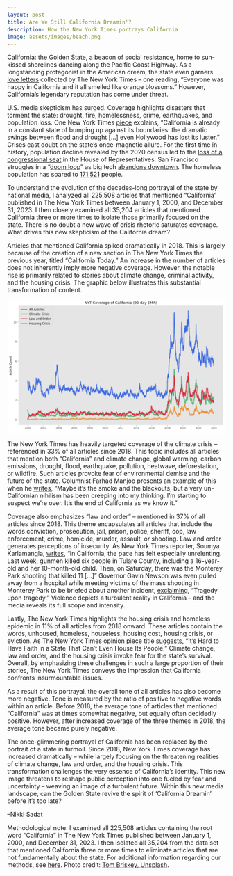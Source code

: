 ```yaml
---
layout: post
title: Are We Still California Dreamin'?
description: How the New York Times portrays California
image: assets/images/beach.png
---
```



California: the Golden State, a beacon of social resistance, home to sun-kissed shorelines dancing along the Pacific Coast Highway. As a longstanding protagonist in the American dream, the state even garners <a href="https://www.nytimes.com/2023/09/15/us/california-love-letters.html"><u>love letters</u></a> collected by The New York Times – one reading, “Everyone was happy in California and it all smelled like orange blossoms.” However, California’s legendary reputation has come under threat.

U.S. media skepticism has surged. Coverage highlights disasters that torment the state: drought, fire, homelessness, crime, earthquakes, and population loss. One New York Times <a href="https://www.nytimes.com/2023/08/27/us/california-population-decline-housing-crisis.html"><u>piece</u></a> explains, “California is already in a constant state of bumping up against its boundaries: the dramatic swings between flood and drought [...] even Hollywood has lost its luster.” Crises cast doubt on the state’s once-magnetic allure. For the first time in history, population decline revealed by the 2020 census led to the <a href="https://calmatters.org/politics/2021/04/california-congress-census/"><u>loss of a congressional seat</u></a> in the House of Representatives. San Francisco struggles in a “<a href="https://www.nytimes.com/2023/11/29/us/san-francisco-doom-loop.html"><u>doom loop</u></a>” as big tech <a href="https://www.nbcbayarea.com/investigations/downtown-san-francisco-empty-office-space/3327505/"><u>abandons downtown</u></a>. The homeless population has soared to <a href="https://worldpopulationreview.com/state-rankings/homeless-population-by-state"><u>171,521</u></a> people.

To understand the evolution of the decades-long portrayal of the state by national media, I analyzed all 225,508 articles that mentioned “California” published in The New York Times between January 1, 2000, and December 31, 2023. I then closely examined all 35,204 articles that mentioned California three or more times to isolate those primarily focused on the state. There is no doubt a new wave of crisis rhetoric saturates coverage. What drives this new skepticism of the California dream?

Articles that mentioned California spiked dramatically in 2018. This is largely because of the creation of a new section in The New York Times the previous year, titled “California Today.” An increase in the number of articles does not inherently imply more negative coverage. However, the notable rise is primarily related to stories about climate change, criminal activity, and the housing crisis. The graphic below illustrates this substantial transformation of content.


<p class="aligncenter">
 <img src="/assets/images/california2.png" alt="" class="graph-image">
 </p>
 <style>
.aligncenter {
    text-align: center;
}
</style>

The New York Times has heavily targeted coverage of the climate crisis – referenced in 33% of all articles since 2018. This topic includes all articles that mention both “California” and climate change, global warming, carbon emissions, drought, flood, earthquake, pollution, heatwave, deforestation, or wildfire. Such articles provoke fear of environmental demise and the future of the state. Columnist Farhad Manjoo presents an example of this when he <a href="https://www.nytimes.com/2019/10/30/opinion/sunday/california-fires.html"><u>writes</u></a>, “Maybe it’s the smoke and the blackouts, but a very un-Californian nihilism has been creeping into my thinking. I’m starting to suspect we’re over. It’s the end of California as we know it.”

Coverage also emphasizes “law and order” – mentioned in 37% of all articles since 2018. This theme encapsulates all articles that include the words conviction, prosecution, jail, prison, police, sheriff, cop, law enforcement, crime, homicide, murder, assault, or shooting. Law and order generates perceptions of insecurity. As New York Times reporter, Soumya Karlamangla, <a href="https://www.nytimes.com/2023/01/24/us/california-mass-shootings.html"><u>writes</u></a>, “In California, the pace has felt especially unrelenting. Last week, gunmen killed six people in Tulare County, including a 16-year-old and her 10-month-old child. Then, on Saturday, there was the Monterey Park shooting that killed 11 [...]” Governor Gavin Newson was even pulled away from a hospital while meeting victims of the mass shooting in Monterey Park to be briefed about another incident, <a href="https://www.nytimes.com/2023/01/24/us/california-mass-shootings.html"><u>exclaiming</u></a>, “Tragedy upon tragedy.” Violence depicts a turbulent reality in California – and the media reveals its full scope and intensity.

Lastly, The New York Times highlights the housing crisis and homeless epidemic in 11% of all articles from 2018 onward. These articles contain the words, unhoused, homeless, houseless, housing cost, housing crisis, or eviction. As The New York Times opinion piece title <a href="https://www.nytimes.com/2021/07/26/opinion/homelessness-california.html"><u>suggests</u></a>, “It’s Hard to Have Faith in a State That Can’t Even House Its People.” Climate change, law and order, and the housing crisis invoke fear for the state’s survival. Overall, by emphasizing these challenges in such a large proportion of their stories, The New York Times conveys the impression that California confronts insurmountable issues.

As a result of this portrayal, the overall tone of all articles has also become more negative. Tone is measured by the ratio of positive to negative words within an article. Before 2018, the average tone of articles that mentioned “California” was at times somewhat negative, but equally often decidedly positive. However, after increased coverage of the three themes in 2018, the average tone became purely negative.

The once-glimmering portrayal of California has been replaced by the portrait of a state in turmoil. Since 2018, New York Times coverage has increased dramatically – while largely focusing on the threatening realities of climate change, law and order, and the housing crisis. This transformation challenges the very essence of California’s identity. This new image threatens to reshape public perception into one fueled by fear and uncertainty – weaving an image of a turbulent future. Within this new media landscape, can the Golden State revive the spirit of ‘California Dreamin’ before it’s too late?

–Nikki Sadat

Methodological note: I examined all 225,508 articles containing the root word “California” in The New York Times published between January 1, 2000, and December 31, 2023. I then isolated all 35,204 from the data set that mentioned California three or more times to eliminate articles that are not fundamentally about the state. For additional information regarding our methods, see <a href="https://www.mediaandminorities.org/methods/"><u>here</u></a>. Photo credit: <a href="https://unsplash.com/photos/a-beach-filled-with-lots-of-people-and-umbrellas-AQ9cQGQ3p5A"><u>Tom Briskey, Unsplash</u></a>.
